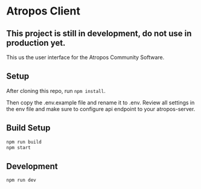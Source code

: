 # Atropos Client

## This project is still in development, do not use in production yet.

This us the user interface for the Atropos Community Software.


## Setup

After cloning this repo, run `npm install`.

Then copy the .env.example file and rename it to .env. Review all settings in the env file and make sure to configure api endpoint to your atropos-server.


## Build Setup

``` bash
npm run build
npm start
```

## Development

```sh
npm run dev
```

